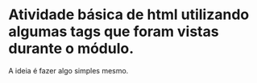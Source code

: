 # Atividade básica de html utilizando algumas tags que foram vistas durante o módulo.
A ideia é fazer algo simples mesmo.

